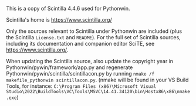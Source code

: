 This is a copy of Scintilla 4.4.6 used for Pythonwin.

Scintilla's home is <https://www.scintilla.org/>

Only the sources relevant to Scintilla under Pythonwin are
included (plus the Scintilla `License.txt` and `README`).
For the full set of Scintilla sources, including its documentation
and companion editor SciTE, see <https://www.scintilla.org/>.

When updating the Scintilla source, also update the copyright year
in Pythonwin/pywin/framework/app.py and regenerate
Pythonwin/pywin/scintilla/scintillacon.py by running
`nmake /f makefile_pythonwin scintillacon.py`.
(nmake will be found in your VS Build Tools, for instance:
`C:\Program Files (x86)\Microsoft Visual Studio\2022\BuildTools\VC\Tools\MSVC\14.41.34120\bin\Hostx86\x86\nmake.exe`)
